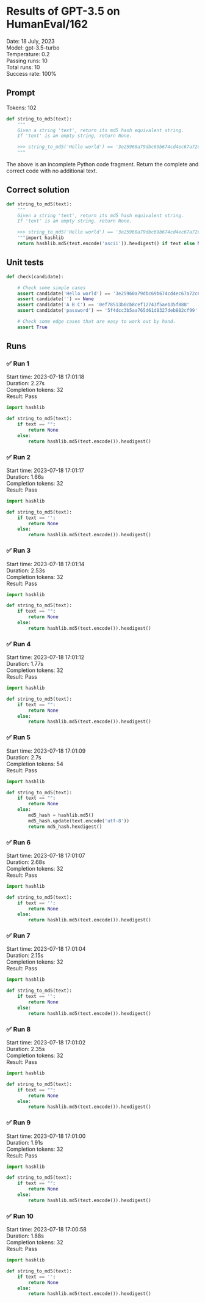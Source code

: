 # Results of GPT-3.5 on HumanEval/162
Date: 18 July, 2023<br />
Model: gpt-3.5-turbo<br />
Temperature: 0.2<br />
Passing runs: 10<br />
Total runs: 10<br />
Success rate: 100%
## Prompt
Tokens: 102
```python
def string_to_md5(text):
    """
    Given a string 'text', return its md5 hash equivalent string.
    If 'text' is an empty string, return None.

    >>> string_to_md5('Hello world') == '3e25960a79dbc69b674cd4ec67a72c62'
    """
```
The above is an incomplete Python code fragment. Return the complete and correct code with no additional text.
## Correct solution
```python
def string_to_md5(text):
    """
    Given a string 'text', return its md5 hash equivalent string.
    If 'text' is an empty string, return None.

    >>> string_to_md5('Hello world') == '3e25960a79dbc69b674cd4ec67a72c62'
    """import hashlib
    return hashlib.md5(text.encode('ascii')).hexdigest() if text else None
```
## Unit tests
```python
def check(candidate):

    # Check some simple cases
    assert candidate('Hello world') == '3e25960a79dbc69b674cd4ec67a72c62'
    assert candidate('') == None
    assert candidate('A B C') == '0ef78513b0cb8cef12743f5aeb35f888'
    assert candidate('password') == '5f4dcc3b5aa765d61d8327deb882cf99'

    # Check some edge cases that are easy to work out by hand.
    assert True
```
## Runs
### ✅ Run 1
Start time: 2023-07-18 17:01:18<br />
Duration: 2.27s<br />
Completion tokens: 32<br />
Result: Pass
```python
import hashlib

def string_to_md5(text):
    if text == "":
        return None
    else:
        return hashlib.md5(text.encode()).hexdigest()
```
### ✅ Run 2
Start time: 2023-07-18 17:01:17<br />
Duration: 1.66s<br />
Completion tokens: 32<br />
Result: Pass
```python
import hashlib

def string_to_md5(text):
    if text == '':
        return None
    else:
        return hashlib.md5(text.encode()).hexdigest()
```
### ✅ Run 3
Start time: 2023-07-18 17:01:14<br />
Duration: 2.53s<br />
Completion tokens: 32<br />
Result: Pass
```python
import hashlib

def string_to_md5(text):
    if text == "":
        return None
    else:
        return hashlib.md5(text.encode()).hexdigest()
```
### ✅ Run 4
Start time: 2023-07-18 17:01:12<br />
Duration: 1.77s<br />
Completion tokens: 32<br />
Result: Pass
```python
import hashlib

def string_to_md5(text):
    if text == "":
        return None
    else:
        return hashlib.md5(text.encode()).hexdigest()
```
### ✅ Run 5
Start time: 2023-07-18 17:01:09<br />
Duration: 2.7s<br />
Completion tokens: 54<br />
Result: Pass
```python
import hashlib

def string_to_md5(text):
    if text == "":
        return None
    else:
        md5_hash = hashlib.md5()
        md5_hash.update(text.encode('utf-8'))
        return md5_hash.hexdigest()
```
### ✅ Run 6
Start time: 2023-07-18 17:01:07<br />
Duration: 2.68s<br />
Completion tokens: 32<br />
Result: Pass
```python
import hashlib

def string_to_md5(text):
    if text == '':
        return None
    else:
        return hashlib.md5(text.encode()).hexdigest()
```
### ✅ Run 7
Start time: 2023-07-18 17:01:04<br />
Duration: 2.15s<br />
Completion tokens: 32<br />
Result: Pass
```python
import hashlib

def string_to_md5(text):
    if text == '':
        return None
    else:
        return hashlib.md5(text.encode()).hexdigest()
```
### ✅ Run 8
Start time: 2023-07-18 17:01:02<br />
Duration: 2.35s<br />
Completion tokens: 32<br />
Result: Pass
```python
import hashlib

def string_to_md5(text):
    if text == "":
        return None
    else:
        return hashlib.md5(text.encode()).hexdigest()
```
### ✅ Run 9
Start time: 2023-07-18 17:01:00<br />
Duration: 1.91s<br />
Completion tokens: 32<br />
Result: Pass
```python
import hashlib

def string_to_md5(text):
    if text == "":
        return None
    else:
        return hashlib.md5(text.encode()).hexdigest()
```
### ✅ Run 10
Start time: 2023-07-18 17:00:58<br />
Duration: 1.88s<br />
Completion tokens: 32<br />
Result: Pass
```python
import hashlib

def string_to_md5(text):
    if text == '':
        return None
    else:
        return hashlib.md5(text.encode()).hexdigest()
```
